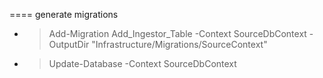 ﻿==== generate migrations
- > Add-Migration Add_Ingestor_Table -Context SourceDbContext -OutputDir "Infrastructure/Migrations/SourceContext"
- > Update-Database -Context SourceDbContext